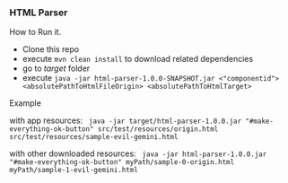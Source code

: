 ### HTML Parser 

How to Run it.

 * Clone this repo
 * execute ```mvn clean install``` to download related dependencies
 * go to *target* folder
 * execute  ```java -jar html-parser-1.0.0-SNAPSHOT.jar <"componentid"> <absolutePathToHtmlFileOrigin> <absolutePathToHtmlTarget>```

Example

with app resources:
``` java -jar target/html-parser-1.0.0.jar "#make-everything-ok-button" src/test/resources/origin.html src/test/resources/sample-evil-gemini.html``` 

with other downloaded resources:
``` java -jar html-parser-1.0.0.jar "#make-everything-ok-button" myPath/sample-0-origin.html myPath/sample-1-evil-gemini.html```
